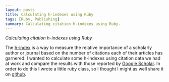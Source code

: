 ```yaml
---
layout: posts
title: Calculating h-indexes using Ruby
tags: [Ruby, Publishing]
summary: Calculating citation h-indexes using Ruby.
---
```


*Calculating citation h-indexes using Ruby*

The [h-index](http://en.wikipedia.org/wiki/H-index) is a way to measure the relative importance of a scholarly author or journal based on the number of citations each of their articles has garnered. I wanted to calculate some h-indexes using citation data we had at work and compare the results with those reported by [Google Scholar](http://scholar.google.co.uk/intl/en/scholar/metrics.html#metrics). In order to do this I wrote a little ruby class, so I thought I might as well share it on [github](https://github.com/agileproducts/h-index).